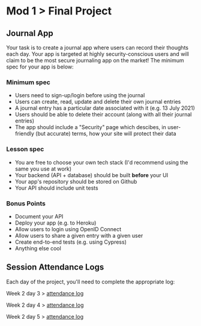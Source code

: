 # Mod 1 > Final Project

## Journal App

Your task is to create a journal app where users can record their thoughts each day. Your app is targeted at highly security-conscious users and will claim to be the most secure journaling app on the market! The minimum spec for your app is below:

### Minimum spec

-   Users need to sign-up/login before using the journal
-   Users can create, read, update and delete their own journal entries
-   A journal entry has a particular date associated with it (e.g. 13 July 2021)
-   Users should be able to delete their account (along with all their journal entries)
-   The app should include a "Security" page which descibes, in user-friendly (but accurate) terms, how your site will protect their data

### Lesson spec

-   You are free to choose your own tech stack (I'd recommend using the same you use at work)
-   Your backend (API + database) should be built **before** your UI
-   Your app's repository should be stored on Github
-   Your API should include unit tests

### Bonus Points

-   Document your API
-   Deploy your app (e.g. to Heroku)
-   Allow users to login using OpenID Connect
-   Allow users to share a given entry with a given user
-   Create end-to-end tests (e.g. using Cypress)
-   Anything else cool

## Session Attendance Logs

Each day of the project, you'll need to complete the appropriate log:

Week 2 day 3 > [attendance log](https://platform.multiverse.io/apprentice/attendance-log/185)

Week 2 day 4 > [attendance log](https://platform.multiverse.io/apprentice/attendance-log/186)

Week 2 day 5 > [attendance log](https://platform.multiverse.io/apprentice/attendance-log/187)
